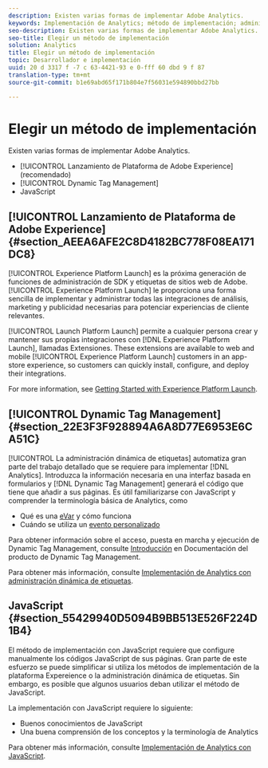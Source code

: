 ```yaml
---
description: Existen varias formas de implementar Adobe Analytics.
keywords: Implementación de Analytics; método de implementación; administración dinámica de etiquetas; dtm; javascript
seo-description: Existen varias formas de implementar Adobe Analytics.
seo-title: Elegir un método de implementación
solution: Analytics
title: Elegir un método de implementación
topic: Desarrollador e implementación
uuid: 20 d 3317 f -7 c 63-4421-93 e 0-fff 60 dbd 9 f 87
translation-type: tm+mt
source-git-commit: b1e69abd65f171b804e7f56031e594890bbd27bb

---
```



# Elegir un método de implementación

Existen varias formas de implementar Adobe Analytics.

* [!UICONTROL Lanzamiento de Plataforma de Adobe Experience] (recomendado)
* [!UICONTROL Dynamic Tag Management]
* JavaScript

## [!UICONTROL Lanzamiento de Plataforma de Adobe Experience]{#section_AEEA6AFE2C8D4182BC778F08EA171DC8}

[!UICONTROL Experience Platform Launch] es la próxima generación de funciones de administración de SDK y etiquetas de sitios web de Adobe. [!UICONTROL Experience Platform Launch] le proporciona una forma sencilla de implementar y administrar todas las integraciones de análisis, marketing y publicidad necesarias para potenciar experiencias de cliente relevantes.

[!UICONTROL Launch Platform Launch] permite a cualquier persona crear y mantener sus propias integraciones con [!DNL Experience Platform Launch], llamadas Extensiones. These extensions are available to web and mobile [!UICONTROL Experience Platform Launch] customers in an app-store experience, so customers can quickly install, configure, and deploy their integrations.

For more information, see [Getting Started with Experience Platform Launch](https://docs.adobelaunch.com/getting-started).

## [!UICONTROL Dynamic Tag Management] {#section_22E3F3F928894A6A8D77E6953E6CA51C}

[!UICONTROL La administración dinámica de etiquetas] automatiza gran parte del trabajo detallado que se requiere para implementar [!DNL Analytics]. Introduzca la información necesaria en una interfaz basada en formularios y [!DNL Dynamic Tag Management] generará el código que tiene que añadir a sus páginas.
Es útil familiarizarse con JavaScript y comprender la terminología básica de Analytics, como

* Qué es una [eVar](https://marketing.adobe.com/resources/help/en_US/reference/conversion_var_admin.html) y cómo funciona
* Cuándo se utiliza un [evento personalizado](../../implement/analytics-terminology-basics/c-props-evars/event-custom.md#concept_CDA3C98C85B24A71B4B5C71F24BF918F)

Para obtener información sobre el acceso, puesta en marcha y ejecución de Dynamic Tag Management, consulte [Introducción](https://marketing.adobe.com/resources/help/en_US/dtm/get_started.html) en Documentación del producto de Dynamic Tag Management.

Para obtener más información, consulte [Implementación de Analytics con administración dinámica de etiquetas](../../implement/c-implement-with-dtm/dtm-implementation-overview.md).

## JavaScript {#section_55429940D5094B9BB513E526F224D1B4}

El método de implementación con JavaScript requiere que configure manualmente los códigos JavaScript de sus páginas. Gran parte de este esfuerzo se puede simplificar si utiliza los métodos de implementación de la plataforma Expereience o la administración dinámica de etiquetas. Sin embargo, es posible que algunos usuarios deban utilizar el método de JavaScript.

La implementación con JavaScript requiere lo siguiente:

* Buenos conocimientos de JavaScript
* Una buena comprensión de los conceptos y la terminología de Analytics

Para obtener más información, consulte [Implementación de Analytics con JavaScript](../../implement/js-implementation/javascript-implementation-overview.md).

